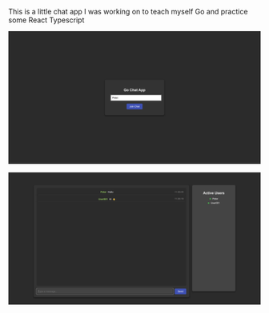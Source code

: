 This is a little chat app I was working on to teach myself Go and practice some React Typescript

<p align="center">
  <img src='docs/Screenshot-login.png'>
</p>
<p align="center">
  <img src='docs/Screenshot-main.png'>
</p>
